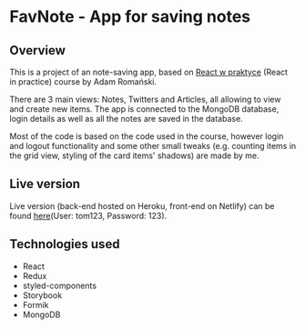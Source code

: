 # FavNote - App for saving notes

## Overview

This is a project of an note-saving app, based on [React w praktyce](https://eduweb.pl/programowanie-i-www/reactjs/react-w-praktyce/) (React in practice) course by Adam Romański.

There are 3 main views: Notes, Twitters and Articles, all allowing to view and create new items. The app is connected to the MongoDB database, login details as well as all the notes are saved in the database.

Most of the code is based on the code used in the course, however login and logout functionality and some other small tweaks (e.g. counting items in the grid view, styling of the card items' shadows) are made by me.

## Live version

Live version (back-end hosted on Heroku, front-end on Netlify) can be found [here](https://hungry-hypatia-288538.netlify.app/login)(User: tom123, Password: 123).

## Technologies used

- React
- Redux
- styled-components
- Storybook
- Formik
- MongoDB
